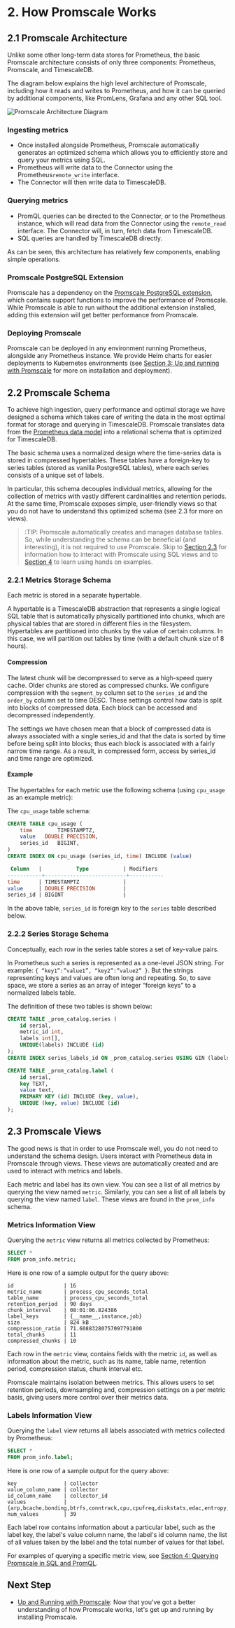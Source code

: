 # 2. How Promscale Works

## 2.1 Promscale Architecture [](promscale-architecture)
Unlike some other long-term data stores for Prometheus, the basic Promscale architecture consists of only three components: Prometheus, Promscale, and TimescaleDB.

The diagram below explains the high level architecture of Promscale, including how it reads and writes to Prometheus, and how it can be queried by additional components, like PromLens, Grafana and any other SQL tool.

<img class="main-content__illustration" src="https://s3.amazonaws.com/assets.timescale.com/images/misc/promscale-architecture-final-2021.png" alt="Promscale Architecture Diagram"/>

### Ingesting metrics 
* Once installed alongside Prometheus, Promscale automatically generates an optimized schema which allows you to efficiently store and query your metrics using SQL.
* Prometheus will write data to the Connector using the Prometheus`remote_write` interface.
* The Connector will then write data to TimescaleDB. 

### Querying metrics
* PromQL queries can be directed to the Connector, or to the Prometheus instance, which will read data from the Connector using the `remote_read` interface. The Connector will, in turn, fetch data from TimescaleDB.
* SQL queries are handled by TimescaleDB directly.

As can be seen, this architecture has relatively few components, enabling simple operations.

### Promscale PostgreSQL Extension
Promscale has a dependency on the [Promscale PostgreSQL extension][promscale-extension], which contains support functions to improve the performance of Promscale. While Promscale is able to run without the additional extension installed, adding this extension will get better performance from Promscale. 

### Deploying Promscale
Promscale can be deployed in any environment running Prometheus, alongside any Prometheus instance. We provide Helm charts for easier deployments to Kubernetes environments (see [Section 3: Up and running with Promscale][promscale-install] for more on installation and deployment).

## 2.2 Promscale Schema [](promscale-schema)

To achieve high ingestion, query performance and optimal storage we have designed a schema which takes care of writing the data in the most optimal format for storage and querying in TimescaleDB. Promscale translates data from the [Prometheus data model][Prometheus native format] into a relational schema that is optimized for TimescaleDB.

The basic schema uses a normalized design where the time-series data is stored in compressed hypertables. These tables have a foreign-key to series tables (stored as vanilla PostgreSQL tables), where each series consists of a unique set of labels.

In particular, this schema decouples individual metrics, allowing for the collection of metrics with vastly different cardinalities and retention periods. At the same time, Promscale exposes simple, user-friendly views so that you do not have to understand this optimized schema (see 2.3 for more on views).

> :TIP: Promscale automatically creates and manages database tables. So, while understanding the schema can be beneficial (and interesting), it is not required to use Promscale. Skip to [Section 2.3](#promscale-views) for information how to interact with Promscale using SQL views and to [Section 4][promscale-run-queries] to learn using hands on examples.


### 2.2.1 Metrics Storage Schema
Each metric is stored in a separate hypertable. 

A hypertable is a TimescaleDB abstraction that represents a single logical SQL table that is automatically physically partitioned into chunks, which are physical tables that are stored in different files in the filesystem. Hypertables are partitioned into chunks by the value of certain columns. In this case, we will partition out tables by time (with a default chunk size of 8 hours).

#### Compression
The latest chunk will be decompressed to serve as a high-speed query cache. Older chunks are stored as compressed chunks. We configure compression with the `segment_by` column set to the `series_id` and the `order_by` column set to time DESC. These settings control how data is split into blocks of compressed data. Each block can be accessed and decompressed independently.

The settings we have chosen mean that a block of compressed data is always associated with a single series_id and that the data is sorted by time before being split into blocks; thus each block is associated with a fairly narrow time range.  As a result, in compressed form, access by series_id and time range are optimized.

#### Example
The hypertables for each metric use the following schema (using `cpu_usage` as an example metric):

The `cpu_usage` table schema:
```sql
CREATE TABLE cpu_usage (
	time 		TIMESTAMPTZ,
	value 	DOUBLE PRECISION,
	series_id 	BIGINT,
)
CREATE INDEX ON cpu_usage (series_id, time) INCLUDE (value)
```

```sql
 Column   |           Type           | Modifiers
-----------+--------------------------+-----------
time      | TIMESTAMPTZ              |
value     | DOUBLE PRECISION         |
series_id | BIGINT                   |
```

In the above table, `series_id` is foreign key to the `series` table described below.

### 2.2.2 Series Storage Schema

Conceptually, each row in the series table stores a set of key-value pairs. 

In Prometheus such a series is represented as a one-level JSON string. For example: `{ “key1”:”value1”, “key2”:”value2” }`. But the strings representing keys and values are often long and repeating. So, to save space, we store a series as an array of integer “foreign keys” to a normalized labels table. 

The definition of these two tables is shown below:

```sql
CREATE TABLE _prom_catalog.series (
    id serial,
    metric_id int,
    labels int[],
    UNIQUE(labels) INCLUDE (id)
);
CREATE INDEX series_labels_id ON _prom_catalog.series USING GIN (labels);

CREATE TABLE _prom_catalog.label (
    id serial,
    key TEXT,
    value text,
    PRIMARY KEY (id) INCLUDE (key, value), 
    UNIQUE (key, value) INCLUDE (id)
);
```

## 2.3 Promscale Views [](promscale-views)

The good news is that in order to use Promscale well, you do not need to understand the schema design. Users interact with Prometheus data in Promscale through views. These views are automatically created and are used to interact with metrics and labels.

Each metric and label has its own view. You can see a list of all metrics by querying the view named `metric`. Similarly, you can see a list of all labels by querying the view named `label`. These views are found in the `prom_info` schema.

### Metrics Information View

Querying the `metric` view returns all metrics collected by Prometheus: 
```SQL
SELECT * 
FROM prom_info.metric;
```

Here is one row of a sample output for the query above:
```
id                | 16
metric_name       | process_cpu_seconds_total
table_name        | process_cpu_seconds_total
retention_period  | 90 days
chunk_interval    | 08:01:06.824386
label_keys        | {__name__,instance,job}
size              | 824 kB
compression_ratio | 71.60883280757097791800
total_chunks      | 11
compressed_chunks | 10
```

Each row in the `metric` view, contains fields with the metric `id`, as well as information about the metric, such as its name, table name, retention period, compression status, chunk interval etc.

Promscale maintains isolation between metrics. This allows users to set retention periods, downsampling and, compression settings on a per metric basis, giving users more control over their metrics data. 


### Labels Information View
Querying the `label` view returns all labels associated with metrics collected by Prometheus: 
```SQL
SELECT * 
FROM prom_info.label;
```

Here is one row of a sample output for the query above:
```
key               | collector
value_column_name | collector
id_column_name    | collector_id
values            | {arp,bcache,bonding,btrfs,conntrack,cpu,cpufreq,diskstats,edac,entropy,filefd,filesystem,hwmon,infiniband,ipvs,loadavg,mdadm,meminfo,netclass,netdev,netstat,nfs,nfsd,powersupplyclass,pressure,rapl,schedstat,sockstat,softnet,stat,textfile,thermal_zone,time,timex,udp_queues,uname,vmstat,xfs,zfs}
num_values        | 39
```


Each label row contains information about a particular label, such as the label key, the label's value column name, the label's id column name, the list of all values taken by the label and the total number of values for that label.

For examples of querying a specific metric view, see [Section 4: Querying Promscale in SQL and PromQL][promscale-run-queries].

## Next Step
* [Up and Running with Promscale][promscale-install]: Now that you've got a better understanding of how Promscale works, let's get up and running by installing Promscale.


[prometheus-webpage]:https://prometheus.io
[promscale-blog]: https://blog.timescale.com/blog/promscale-analytical-platform-long-term-store-for-prometheus-combined-sql-promql-postgresql/
[promscale-readme]: https://github.com/timescale/promscale/blob/master/README.md
[design-doc]: https://tsdb.co/prom-design-doc
[promscale-github]: https://github.com/timescale/promscale#promscale
[promscale-extension]: https://github.com/timescale/promscale_extension#promscale-extension
[promscale-helm-chart]: https://github.com/timescale/promscale/tree/master/helm-chart
[tobs-github]: https://github.com/timescale/tobs
[promscale-baremetal-docs]: https://github.com/timescale/promscale/blob/master/docs/bare-metal-promscale-stack.md#deploying-promscale-on-bare-metal
[Prometheus]: https://prometheus.io/
[timescaledb vs]: /introduction/timescaledb-vs-postgres
[prometheus storage docs]: https://prometheus.io/docs/prometheus/latest/storage/
[prometheus lts]: https://prometheus.io/docs/operating/integrations/#remote-endpoints-and-storage
[prometheus-federation]: https://prometheus.io/docs/prometheus/latest/federation/
[docker-pg-prom-timescale]: https://hub.docker.com/r/timescale/pg_prometheus
[postgresql adapter]: https://github.com/timescale/prometheus-postgresql-adapter
[Prometheus native format]: https://prometheus.io/docs/instrumenting/exposition_formats/
[docker]: https://docs.docker.com/install
[docker image]: https://hub.docker.com/r/timescale/prometheus-postgresql-adapter
[Node Exporter]: https://github.com/prometheus/node_exporter
[first steps]: https://prometheus.io/docs/introduction/first_steps/#configuring-prometheus
[for example]: https://www.zdnet.com/article/linux-meltdown-patch-up-to-800-percent-cpu-overhead-netflix-tests-show/
[promql-functions]: https://prometheus.io/docs/prometheus/latest/querying/functions/
[promscale-intro-video]: https://youtube.com/playlist?list=PLsceB9ac9MHTrmU-q7WCEvies-o7ts3ps
[Writing to Promscale]: https://github.com/timescale/promscale/blob/master/docs/writing_to_promscale.md
[Node Exporter Github]: https://github.com/prometheus/node_exporter#node-exporter
[promscale-github-installation]: https://github.com/timescale/promscale#-choose-your-own-installation-adventure
[promscale-docker-image]: https://hub.docker.com/r/timescale/promscale
[psql docs]: https://www.postgresql.org/docs/13/app-psql.html
[an Luu's post on SQL query]: https://danluu.com/metrics-analytics/
[grafana-homepage]:https://grafana.com
[promlens-homepage]: https://promlens.com
[multinode-blog]:https://blog.timescale.com/blog/timescaledb-2-0-a-multi-node-petabyte-scale-completely-free-relational-database-for-time-series/
[grafana-docker]: https://grafana.com/docs/grafana/latest/installation/docker/#install-official-and-community-grafana-plugins
[timescaledb-multinode-docs]:https://docs.timescale.com/latest/getting-started/setup-multi-node-basic
[timescale-analytics]:https://github.com/timescale/timescale-analytics
[hello-timescale]:https://docs.timescale.com/latest/tutorials/tutorial-hello-timescale
[promscale-docker-compose]: https://github.com/timescale/promscale/blob/master/docker-compose/docker-compose.yaml
[promscale-benefits]: /tutorials/getting-started-with-promscale/promscale-benefits
[promscale-how-it-works]: /tutorials/getting-started-with-promscale/promscale-how-it-works
[promscale-install]: /tutorials/getting-started-with-promscale/promscale-install
[promscale-run-queries]: /tutorials/getting-started-with-promscale/promscale-run-queries